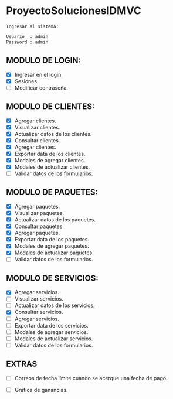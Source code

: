 # ProyectoSolucionesIDMVC  

`Ingresar al sistema:` 
```sh
Usuario  : admin
Password : admin
```

## MODULO DE LOGIN:

- [x] Ingresar en el login.
- [x] Sesiones.
- [ ] Modificar contraseña.

## MODULO DE CLIENTES:

- [x] Agregar clientes.
- [x] Visualizar clientes.
- [x] Actualizar datos de los clientes.
- [x] Consultar clientes.
- [x] Agregar clientes.
- [x] Exportar data de los clientes.
- [x] Modales de agregar clientes.
- [x] Modales de actualizar clientes.
- [ ] Validar datos de los formularios.
 
## MODULO DE PAQUETES:

- [x] Agregar paquetes.
- [x] Visualizar paquetes.
- [x] Actualizar datos de los paquetes.
- [x] Consultar paquetes.
- [x] Agregar paquetes.
- [x] Exportar data de los paquetes.
- [x] Modales de agregar paquetes.
- [x] Modales de actualizar paquetes.
- [ ] Validar datos de los formularios.

## MODULO DE SERVICIOS:

- [x] Agregar servicios.
- [ ] Visualizar servicios.
- [ ] Actualizar datos de los servicios.
- [x] Consultar servicios.
- [ ] Agregar servicios.
- [ ] Exportar data de los servicios.
- [ ] Modales de agregar servicios.
- [ ] Modales de actualizar servicios.
- [ ] Validar datos de los formularios.

## EXTRAS
 - [ ] Correos de fecha límite cuando se acerque una fecha de pago.
 - [ ] Gráfica de ganancias.






